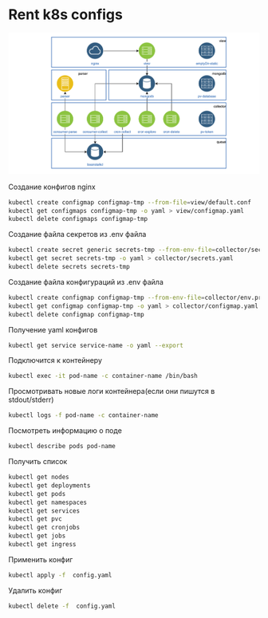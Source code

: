 # Rent k8s configs

![Scheme](./scheme-2.png)

Создание конфигов nginx
```bash
kubectl create configmap configmap-tmp --from-file=view/default.conf
kubectl get configmaps configmap-tmp -o yaml > view/configmap.yaml
kubectl delete configmaps configmap-tmp
```

Создание файла секретов из .env файла
```bash
kubectl create secret generic secrets-tmp --from-env-file=collector/secrets.properties
kubectl get secret secrets-tmp -o yaml > collector/secrets.yaml
kubectl delete secrets secrets-tmp
```

Создание файла конфигураций из .env файла
```bash
kubectl create configmap configmap-tmp --from-env-file=collector/env.properties
kubectl get configmap configmap-tmp -o yaml > collector/configmap.yaml
kubectl delete configmap configmap-tmp
```

Получение yaml конфигов
```bash
kubectl get service service-name -o yaml --export
```

Подключится к контейнеру
```bash
kubectl exec -it pod-name -c container-name /bin/bash
```

Просмотривать новые логи контейнера(если они пишутся в stdout/stderr)
```bash
kubectl logs -f pod-name -c container-name
```

Посмотреть информацию о поде
```bash
kubectl describe pods pod-name
```

Получить список
```bash
kubectl get nodes
kubectl get deployments
kubectl get pods
kubectl get namespaces
kubectl get services
kubectl get pvc
kubectl get cronjobs
kubectl get jobs
kubectl get ingress
```

Применить конфиг
```bash
kubectl apply -f  config.yaml
```

Удалить конфиг
```bash
kubectl delete -f  config.yaml
```